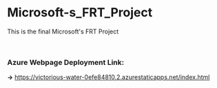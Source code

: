 # Microsoft-s_FRT_Project
This is the final Microsoft's FRT Project

<br>

### Azure Webpage Deployment Link:
<b>-></b> https://victorious-water-0efe84810.2.azurestaticapps.net/index.html
